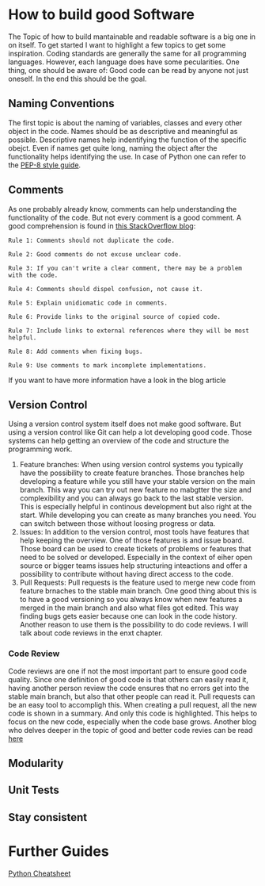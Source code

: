 # How to build good Software
The Topic of how to build mantainable and readable software is a big one in on itself. To get started I want to highlight a few topics to get some inspiration. Coding standards are generally the same for all programming languages. However, each language does have some pecularities. 
One thing, one should be aware of: Good code can be read by anyone not just oneself. In the end this should be the goal.

## Naming Conventions
The first topic is about the naming of variables, classes and every other object in the code. Names should be as descriptive and meaningful as possible. Descriptive names help indentifying the function of the specific obejct. Even if names get quite long, naming the object after the functionality helps identifying the use.
In case of Python one can refer to the [PEP-8 style guide](https://peps.python.org/pep-0008/).

## Comments
As one probably already know, comments can help understanding the functionality of the code. But not every comment is a good comment. 
A good comprehension is found in [this StackOverflow blog](https://stackoverflow.blog/2021/12/23/best-practices-for-writing-code-comments/):

```
Rule 1: Comments should not duplicate the code.

Rule 2: Good comments do not excuse unclear code.

Rule 3: If you can't write a clear comment, there may be a problem with the code.

Rule 4: Comments should dispel confusion, not cause it.

Rule 5: Explain unidiomatic code in comments.

Rule 6: Provide links to the original source of copied code.

Rule 7: Include links to external references where they will be most helpful.

Rule 8: Add comments when fixing bugs.

Rule 9: Use comments to mark incomplete implementations.
```
If you want to have more information have a look in the blog article

## Version Control
Using a version control system itself does not make good software. But using a version control like Git can help a lot developing good code. Those systems can help getting an overview of the code and structure the programming work. 
1. Feature branches:
   When using version control systems you typically have the possibility to create feature branches. Those branches help developing a feature while you still have your stable version on the main branch. This way you can try out new feature no mabgtter the size and complexibility and you can always go back to the last    stable version. This is especially helpful in continous development but also right at the start. While developing you can create as many branches you need. You can switch between those without loosing progress or data.
2. Issues:
   In addition to the version control, most tools have features that help keeping the overview. One of those features is and issue board. Those board can be used to create tickets of problems or features that need to be solved or developed. Especially in the context of eiher open source or bigger teams issues help       structuring inteactions and offer a possibility to contribute without having direct access to the code. 
3. Pull Requests:
   Pull requests is the feature used to merge new code from feature brnaches to the stable main branch. One good thing about this is to have a good versioning so you always know when new features a merged in the main branch and also what files got edited. This way finding bugs gets easier because one can look in the     code history. Another reason to use them is the possibility to do code reviews. I will talk about code reviews in the enxt chapter.

### Code Review
Code reviews are one if not the most important part to ensure good code quality. Since one definition of good code is that others can easily read it, having another person review the code ensures that no errors get into the stable main branch, but also that other people can read it. Pull requests can be an easy tool to accompligh this. When creating a pull request, all the new code is shown in a summary. And only this code is highlighted. This helps to focus on the new code, especially when the code base grows. Another blog who delves deeper in the topic of good and better code revies can be read [here](https://stackoverflow.blog/2019/09/30/how-to-make-good-code-reviews-better/)

## Modularity

## Unit Tests

## Stay consistent

# Further Guides
[Python Cheatsheet](https://github.com/gto76/python-cheatsheet?tab=readme-ov-file)
